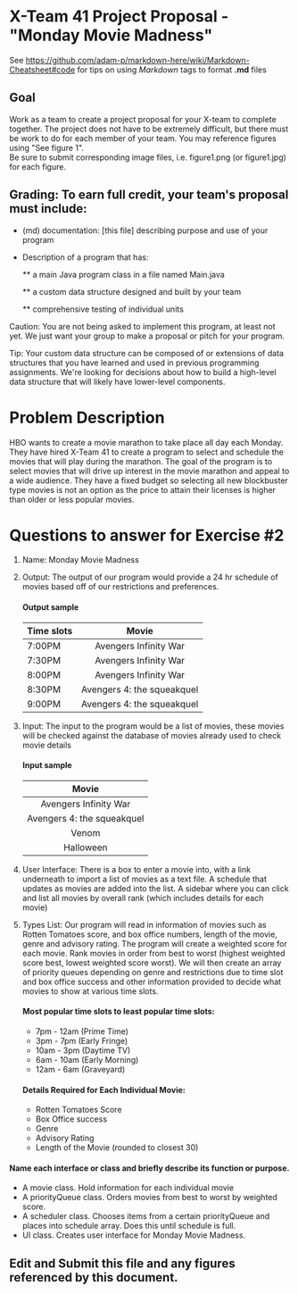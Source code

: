 # X-Team 41 Project Proposal - "Monday Movie Madness"

See https://github.com/adam-p/markdown-here/wiki/Markdown-Cheatsheet#code for tips on using *Markdown* tags to format __.md__ files

## Goal

Work as a team to create a project proposal for your X-team to complete together.
The project does not have to be extremely difficult,
but there must be work to do for each member of your team.
You may reference figures using "See figure 1".  
Be sure to submit corresponding image files, i.e. figure1.png (or figure1.jpg) for each figure.

## Grading: To earn full credit, your team's proposal must include:

* (md) documentation: [this file] describing purpose and use of your program

* Description of a program that has:

  ** a main Java program class in a file named Main.java
  
  ** a custom data structure designed and built by your team
  
  ** comprehensive testing of individual units
  
 Caution: You are not being asked to implement this program, at least not yet. 
 We just want your group to make a proposal or pitch for your program.
 
 Tip: Your custom data structure can be composed of or extensions of data structures that you have learned and used in previous programming assignments.  We're looking for decisions about how to build a high-level data structure that will likely have lower-level components.

# Problem Description

HBO wants to create a movie marathon to take place all day each Monday. They have hired X-Team 41 to create a program to select and schedule the movies that will play during the marathon. The goal of the program is to select movies that will drive up interest in the movie marathon and appeal to a wide audience. They have a fixed budget so selecting all new blockbuster type movies is not an option as the price to attain their licenses is higher than older or less popular movies.




# Questions to answer for Exercise #2

1. Name: Monday Movie Madness 




2. Output: The output of our program would provide a 24 hr schedule of movies based off of our restrictions and preferences. 
    #### Output sample
    | Time slots    | Movie                      | 
    | ------------- |:-------------------------: |
    | 7:00PM        | Avengers Infinity War      | 
    | 7:30PM        | Avengers Infinity War      |  
    | 8:00PM        | Avengers Infinity War      | 
    | 8:30PM        | Avengers 4: the squeakquel |
    | 9:00PM        | Avengers 4: the squeakquel |


3. Input: The input to the program would be a list of movies, these movies will be checked    against the database of movies already used to check movie details
    #### Input sample
    | Movie                      | 
    |:-------------------------: |
    | Avengers Infinity War      | 
    | Avengers 4: the squeakquel |
    | Venom      |  
    | Halloween |


4. User Interface: There is a box to enter a movie into, with a link underneath to import a list of movies as a text file. A schedule that updates as movies are added into the list. A sidebar where you can click and list all movies by overall rank (which includes details for each movie)



5. Types List: Our program will read in information of movies such as Rotten Tomatoes score, and box office numbers, length of the movie, genre and advisory rating. The program will create a weighted score for each movie. Rank movies in order from best to worst (highest weighted score best, lowest weighted score worst).  We will then create an array of priority queues depending on genre and restrictions due to time slot and box office success and other information provided to decide what movies to show at various time slots. 

    #### Most popular time slots to least popular time slots:
    * 7pm - 12am (Prime Time)
    * 3pm - 7pm (Early Fringe)
    * 10am - 3pm (Daytime TV)
    * 6am - 10am (Early Morning)
    * 12am - 6am (Graveyard)

    #### Details Required for Each Individual Movie:
    * Rotten Tomatoes Score
    * Box Office success
    * Genre
    * Advisory Rating
    * Length of the Movie (rounded to closest 30)



#### Name each interface or class and briefly describe its function or purpose.
* A movie class. Hold information for each individual movie
* A priorityQueue class. Orders movies from best to worst by weighted score. 
* A scheduler class. Chooses items from a certain priorityQueue and places into schedule array. Does this until schedule is full.
* UI class. Creates user interface for Monday Movie Madness.


## Edit and Submit this file and any figures referenced by this document.

